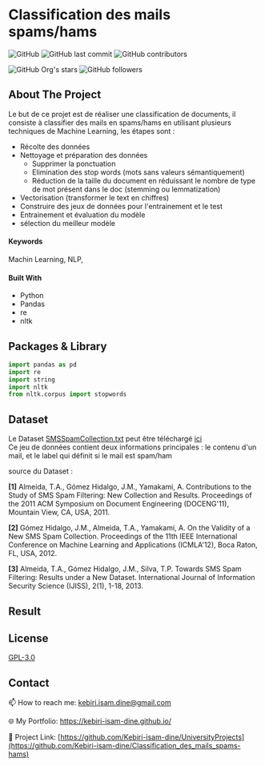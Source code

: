 # Classification des mails spams/hams










![GitHub](https://img.shields.io/github/license/kebiri-isam-dine/Classification_des_mails_spams-hams?color=g&style=for-the-badge)
![GitHub last commit](https://img.shields.io/github/last-commit/kebiri-isam-dine/Classification_des_mails_spams-hams?color=red&style=for-the-badge)
![GitHub contributors](https://img.shields.io/github/contributors/kebiri-isam-dine/Classification_des_mails_spams-hams?color=yellow&style=for-the-badge)

![GitHub Org's stars](https://img.shields.io/github/stars/kebiri-isam-dine?style=social)
![GitHub followers](https://img.shields.io/github/followers/kebiri-isam-dine?style=social)

## About The Project

Le but de ce projet est de réaliser une classification de documents, il consiste à classifier des mails en spams/hams en utilisant plusieurs techniques de Machine Learning, les étapes sont :

- Récolte des données
- Nettoyage et préparation des données
  - Supprimer la ponctuation
  - Elimination des stop words (mots sans valeurs sémantiquement)
  - Réduction de la taille du document en réduissant le nombre de type de mot présent dans le doc (stemming ou lemmatization)
- Vectorisation (transformer le text en chiffres)
- Construire des jeux de données pour l'entrainement et le test
- Entrainement et évaluation du modèle
- sélection du meilleur modèle

#### Keywords

Machin Learning, NLP, 

#### Built With

* Python
* Pandas
* re
* nltk


## Packages & Library

```python
import pandas as pd
import re
import string
import nltk
from nltk.corpus import stopwords

```

## Dataset

Le Dataset [SMSSpamCollection.txt](Data/SMSSpamCollection.txt) peut être téléchargé [ici](http://dcomp.sor.ufscar.br/talmeida/smspamcollection/)   
Ce jeu de données contient deux informations principales : le contenu d'un mail, et le label qui définit si le mail est spam/ham

source du Dataset :

**[1]** Almeida, T.A., Gómez Hidalgo, J.M., Yamakami, A. Contributions to the Study of SMS Spam Filtering: New Collection and Results.  Proceedings of the 2011 ACM Symposium on Document Engineering (DOCENG'11), Mountain View, CA, USA, 2011.

**[2]** Gómez Hidalgo, J.M., Almeida, T.A., Yamakami, A. On the Validity of a New SMS Spam Collection.  Proceedings of the 11th IEEE International Conference on Machine Learning and Applications (ICMLA'12), Boca Raton, FL, USA, 2012.

**[3]** Almeida, T.A., Gómez Hidalgo, J.M., Silva, T.P.  Towards SMS Spam Filtering: Results under a New Dataset.   International Journal of Information Security Science (IJISS), 2(1), 1-18, 2013.


## Result



## License

[GPL-3.0](https://choosealicense.com/licenses/gpl-3.0/)

## Contact

📫 How to reach me: kebiri.isam.dine@gmail.com

🌐 My Portfolio: <https://kebiri-isam-dine.github.io/>

🔗 Project Link: [https://github.com/Kebiri-isam-dine/UniversityProjects](https://github.com/Kebiri-isam-dine/Classification_des_mails_spams-hams)

